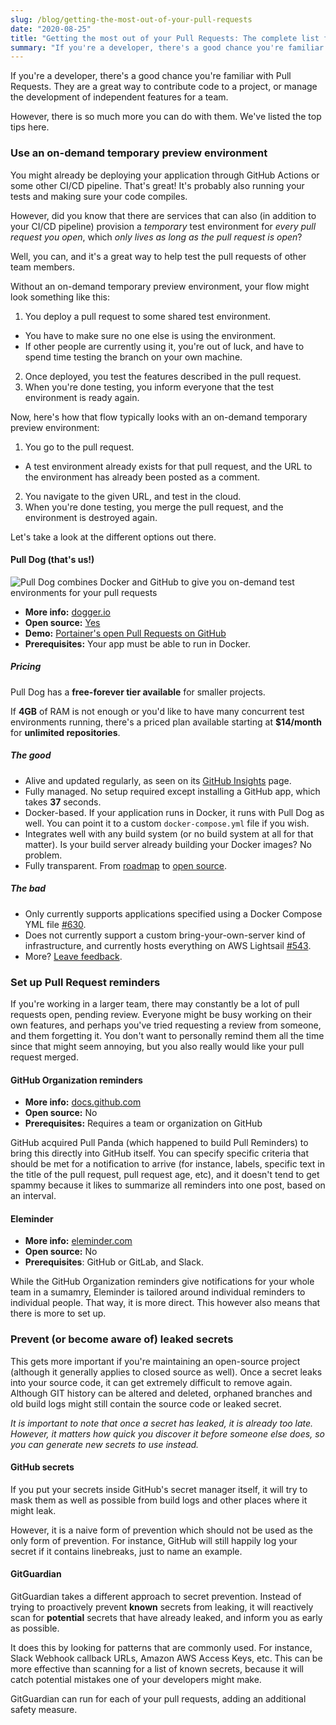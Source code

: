 ```yaml
---
slug: /blog/getting-the-most-out-of-your-pull-requests
date: "2020-08-25"
title: "Getting the most out of your Pull Requests: The complete list for 2020"
summary: "If you're a developer, there's a good chance you're familiar with Pull Requests. They are a great way to contribute code to a project, or manage the development of independent features for a team. However, there is so much more you can do with them. We've listed the top tips here."
---
```


If you're a developer, there's a good chance you're familiar with Pull Requests. They are a great way to contribute code to a project, or manage the development of independent features for a team.

However, there is so much more you can do with them. We've listed the top tips here.

### Use an on-demand temporary preview environment
You might already be deploying your application through GitHub Actions or some other CI/CD pipeline. That's great! It's probably also running your tests and making sure your code compiles.

However, did you know that there are services that can also (in addition to your CI/CD pipeline) provision a _temporary_ test environment for _every pull request you open_, which _only lives as long as the pull request is open_?

Well, you can, and it's a great way to help test the pull requests of other team members.

Without an on-demand temporary preview environment, your flow might look something like this:
1. You deploy a pull request to some shared test environment. 
  - You have to make sure no one else is using the environment.
  - If other people are currently using it, you're out of luck, and have to spend time testing the branch on your own machine.
2. Once deployed, you test the features described in the pull request.
3. When you're done testing, you inform everyone that the test environment is ready again.

Now, here's how that flow typically looks with an on-demand temporary preview environment:
1. You go to the pull request.
  - A test environment already exists for that pull request, and the URL to the environment has already been posted as a comment.
2. You navigate to the given URL, and test in the cloud.
3. When you're done testing, you merge the pull request, and the environment is destroyed again.

Let's take a look at the different options out there.

#### Pull Dog (that's us!)
<img src="/images/pull-dog/promo.png" alt="Pull Dog combines Docker and GitHub to give you on-demand test environments for your pull requests" />

- **More info:** [dogger.io](/#pull-dog)
- **Open source:** [Yes](https://github.com/dogger)
- **Demo:** [Portainer's open Pull Requests on GitHub](https://github.com/portainer/portainer/pulls?q=is%3Aopen+is%3Apr+label%3Atest-instance-available)
- **Prerequisites:** Your app must be able to run in Docker.

##### Pricing
Pull Dog has a **free-forever tier available** for smaller projects. 

If **4GB** of RAM is not enough or you'd like to have many concurrent test environments running, there's a priced plan available starting at **$14/month** for **unlimited repositories**.

##### The good
- Alive and updated regularly, as seen on its [GitHub Insights](https://github.com/dogger/app.dogger.io/pulse/monthly) page.
- Fully managed. No setup required except installing a GitHub app, which takes **37** seconds.
- Docker-based. If your application runs in Docker, it runs with Pull Dog as well. You can point it to a custom `docker-compose.yml` file if you wish.
- Integrates well with any build system (or no build system at all for that matter). Is your build server already building your Docker images? No problem.
- Fully transparent. From [roadmap](https://github.com/orgs/dogger/projects/1) to [open source](https://github.com/dogger).

##### The bad
- Only currently supports applications specified using a Docker Compose YML file [#630](https://github.com/dogger/app.dogger.io/issues/630).
- Does not currently support a custom bring-your-own-server kind of infrastructure, and currently hosts everything on AWS Lightsail [#543](https://github.com/dogger/app.dogger.io/issues/543).
- More? [Leave feedback](https://github.com/dogger/dogger.io/issues/new).

<!-- #### Pull Preview
- **More info:** [pullpreview.com](https://pullpreview.com/)
- **Open source:** [Yes](https://github.com/pullpreview/action)
- **Demo:** Not available
- **Prerequisites:** An AWS account, a GitHub actions workflow, your app must be able to run in Docker.

##### Pricing


- Expensive (server costs are not included)
- Per-repository costs
- Complicated setup
- 

#### FeaturePeek
TODO

- Docker Compose support, but very frontend-specific
- Cheap, free-forever plan
- Easy setup -->

### Set up Pull Request reminders
If you're working in a larger team, there may constantly be a lot of pull requests open, pending review. Everyone might be busy working on their own features, and perhaps you've tried requesting a review from someone, and them forgetting it. You don't want to personally remind them all the time since that might seem annoying, but you also really would like your pull request merged.

#### GitHub Organization reminders
- **More info:** [docs.github.com](https://docs.github.com/en/github/setting-up-and-managing-organizations-and-teams/managing-scheduled-reminders-for-your-team)
- **Open source:** No
- **Prerequisites:** Requires a team or organization on GitHub

GitHub acquired Pull Panda (which happened to build Pull Reminders) to bring this directly into GitHub itself. You can specify specific criteria that should be met for a notification to arrive (for instance, labels, specific text in the title of the pull request, pull request age, etc), and it doesn't tend to get spammy because it likes to summarize all reminders into one post, based on an interval.

#### Eleminder
- **More info:** [eleminder.com](https://www.eleminder.com/)
- **Open source:** No
- **Prerequisites**: GitHub or GitLab, and Slack.

While the GitHub Organization reminders give notifications for your whole team in a sumamry, Eleminder is tailored around individual reminders to individual people. That way, it is more direct. This however also means that there is more to set up.

### Prevent (or become aware of) leaked secrets
This gets more important if you're maintaining an open-source project (although it generally applies to closed source as well). Once a secret leaks into your source code, it can get extremely difficult to remove again. Although GIT history can be altered and deleted, orphaned branches and old build logs might still contain the source code or leaked secret.

_It is important to note that once a secret has leaked, it is already too late. However, it matters how quick you discover it before someone else does, so you can generate new secrets to use instead._

#### GitHub secrets
If you put your secrets inside GitHub's secret manager itself, it will try to mask them as well as possible from build logs and other places where it might leak. 

However, it is a naive form of prevention which should not be used as the only form of prevention. For instance, GitHub will still happily log your secret if it contains linebreaks, just to name an example.

#### GitGuardian
GitGuardian takes a different approach to secret prevention. Instead of trying to proactively prevent __known__ secrets from leaking, it will reactively scan for __potential__ secrets that have already leaked, and inform you as early as possible.

It does this by looking for patterns that are commonly used. For instance, Slack Webhook callback URLs, Amazon AWS Access Keys, etc. This can be more effective than scanning for a list of known secrets, because it will catch potential mistakes one of your developers might make.

GitGuardian can run for each of your pull requests, adding an additional safety measure.